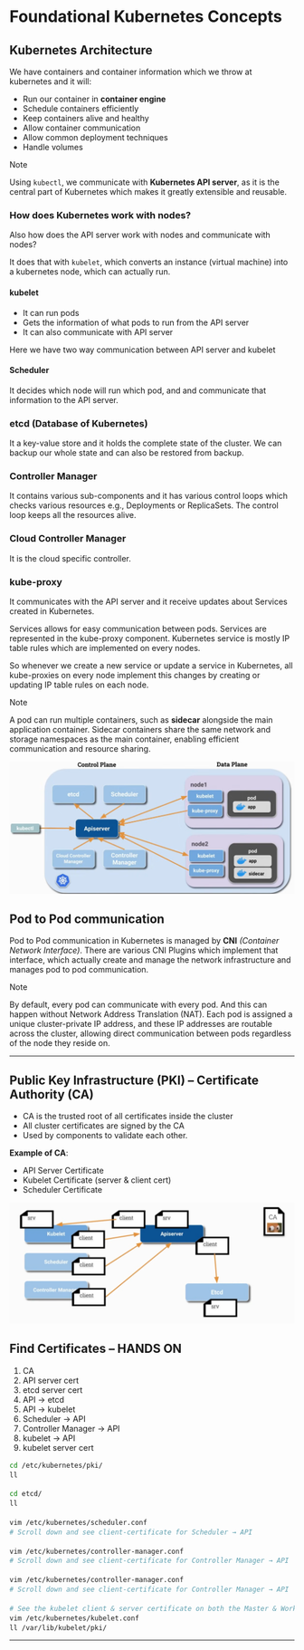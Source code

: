 # Foundational Kubernetes Concepts

## Kubernetes Architecture

We have containers and container information which we throw at kubernetes and it will:

- Run our container in **container engine**
- Schedule containers efficiently
- Keep containers alive and healthy
- Allow container communication
- Allow common deployment techniques
- Handle volumes

> [!Note]
> Using `kubectl`, we communicate with **Kubernetes API server**, as it is the central part of Kubernetes which makes it greatly extensible and reusable.

### How does Kubernetes work with nodes?

Also how does the API server work with nodes and communicate with nodes?

It does that with `kubelet`, which converts an instance (virtual machine) into a kubernetes node, which can actually run.

#### kubelet

- It can run pods
- Gets the information of what pods to run from the API server
- It can also communicate with API server

Here we have two way communication between API server and kubelet

#### Scheduler

It decides which node will run which pod, and and communicate that information to the API server.

### etcd (Database of Kubernetes)

It a key-value store and it holds the complete state of the cluster. We can backup our whole state and can also be restored from backup.

### Controller Manager

It contains various sub-components and it has various control loops which checks various resources e.g., Deployments or ReplicaSets. The control loop keeps all the resources alive.

### Cloud Controller Manager

It is the cloud specific controller.

### kube-proxy

It communicates with the API server and it receive updates about Services created in Kubernetes.

Services allows for easy communication between pods. Services are represented in the kube-proxy component. Kubernetes service is mostly IP table rules which are implemented on every nodes.

So whenever we create a new service or update a service in Kubernetes, all kube-proxies on every node implement this changes by creating or updating IP table rules on each node.

> [!Note]
> A pod can run multiple containers, such as **sidecar** alongside the main application container. Sidecar containers share the same network and storage namespaces as the main container, enabling efficient communication and resource sharing.

![Kubernetes Architecture](./diagram/k8s-architecture.png)

## Pod to Pod communication

Pod to Pod communication in Kubernetes is managed by **CNI** *(Container Network Interface)*. There are various CNI Plugins which implement that interface, which actually create and manage the network infrastructure and manages pod to pod communication.

> [!Note]
> By default, every pod can communicate with every pod. And this can happen without Network Address Translation (NAT). Each pod is assigned a unique cluster-private IP address, and these IP addresses are routable across the cluster, allowing direct communication between pods regardless of the node they reside on.

---

## Public Key Infrastructure (PKI) – Certificate Authority (CA)

- CA is the trusted root of all certificates inside the cluster
- All cluster certificates are signed by the CA
- Used by components to validate each other.

**Example of CA**:

- API Server Certificate
- Kubelet Certificate (server & client cert)
- Scheduler Certificate

![Public Key Infrastructure in Kubernetes](./diagram/pki-k8s.png)

## Find Certificates – HANDS ON

1. CA
2. API server cert
3. etcd server cert
4. API → etcd
5. API → kubelet
6. Scheduler → API
7. Controller Manager → API
8. kubelet → API
9. kubelet server cert

```bash
cd /etc/kubernetes/pki/
ll

cd etcd/
ll

vim /etc/kubernetes/scheduler.conf
# Scroll down and see client-certificate for Scheduler → API

vim /etc/kubernetes/controller-manager.conf
# Scroll down and see client-certificate for Controller Manager → API

vim /etc/kubernetes/controller-manager.conf
# Scroll down and see client-certificate for Controller Manager → API

# See the kubelet client & server certificate on both the Master & Worker node
vim /etc/kubernetes/kubelet.conf
ll /var/lib/kubelet/pki/
```

---
